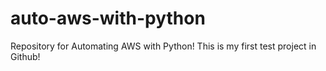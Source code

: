 # auto-aws-with-python
Repository for Automating AWS with Python!
This is my first test project in Github!
